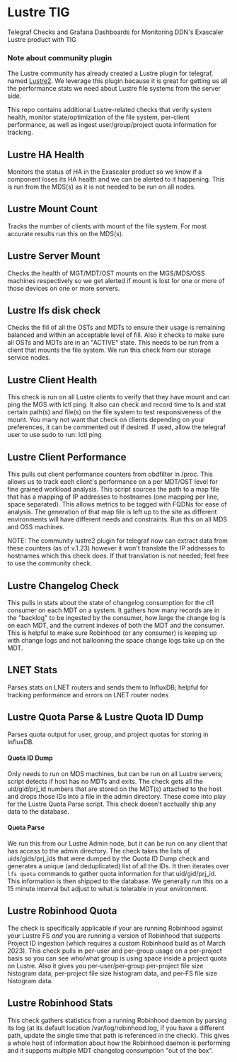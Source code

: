 # Lustre TIG
Telegraf Checks and Grafana Dashboards for Monitoring DDN's Exascaler Lustre product with TIG

### Note about community plugin
The Lustre community has already created a Lustre plugin for telegraf, named [Lustre2](https://github.com/influxdata/telegraf/tree/master/plugins/inputs/lustre2).   We leverage this plugin because it is great for getting us all the performance stats we need about Lustre file systems from the server side.  

This repo contains additional Lustre-related checks that verify system health, monitor state/optimization of the file system, per-client performance, as well as ingest user/group/project quota information for tracking. 

## Lustre HA Health
Monitors the status of HA in the Exascaler product so we know if a component loses its HA health and we can be alerted to it happening. This is run from the MDS(s) as it is not needed to be run on all nodes.   

## Lustre Mount Count
Tracks the number of clients with mount of the file system.  For most accurate results run this on the MDS(s).   

## Lustre Server Mount
Checks the health of MGT/MDT/OST mounts on the MGS/MDS/OSS machines respectively so we get alerted if mount is lost for one or more of those devices on one or more servers.

## Lustre lfs disk check
Checks the fill of all the OSTs and MDTs to ensure their usage is remaining balanced and within an acceptable level of fill.  Also it checks to make sure all OSTs and MDTs are in an "ACTIVE" state.  This needs to be run from a client that mounts the file system.  We run this check from our storage service nodes. 

## Lustre Client Health
This check is run on all Lustre clients to verify that they have mount and can ping the MGS with lctl ping. It also can check and record time to ls and stat certain path(s) and file(s) on the file system to test responsiveness of the mount.  You many not want that check on clients depending on your preferences, it can be commented out if desired.  If used, allow the telegraf user to use sudo to run: lctl ping 

## Lustre Client Performance
This pulls out client performance counters from obdfilter in /proc.  This allows us to track each client's performance on a per MDT/OST level for fine grained workload analysis. This script sources the path to a map file that has a mapping of IP addresses to hostnames (one mapping per line, space separated).  This allows metrics to be tagged with FQDNs for ease of analysis.  The generation of that map file is left up to the site as different environments will have different needs and constraints.  Run this on all MDS and OSS machines.  

NOTE: The community lustre2 plugin for telegraf now can extract data from these counters (as of v.1.23) however it won't translate the IP addresses to hostnames which this check does.  If that translation is not needed; feel free to use the community check.

## Lustre Changelog Check
This pulls in stats about the state of changelog consumption for the cl1 consumer on each MDT on a system.  It gathers how many records are in the "backlog" to be ingested by the consumer, how large the change log is on each MDT, and the current indexes of both the MDT and the consumer.  This is helpful to make sure Robinhood (or any consumer) is keeping up with change logs and not ballooning the space change logs take up on the MDT.  

## LNET Stats
Parses stats on LNET routers and sends them to InfluxDB; helpful for tracking performance and errors on LNET router nodes

## Lustre Quota Parse & Lustre Quota ID Dump
Parses quota output for user, group, and project quotas for storing in InfluxDB.

#### Quota ID Dump
Only needs to run on MDS machines, but can be run on all Lustre servers; script detects if host has no MDTs and exits.  The check gets all the uid/gid/prj_id numbers that are stored on the MDT(s) attached to the host and drops those IDs into a file in the admin directory.  These come into play for the Lustre Quota Parse script.  This check doesn't acctually ship any data to the database.

#### Quota Parse
We run this from our Lustre Admin node, but it can be run on any client that has access to the admin directory.  The check takes the lists of uids/gids/prj_ids that were dumped by the Quota ID Dump check and generates a unique (and deduplicated) list of all the IDs.  It then iterates over `lfs quota` commands to gather quota information for that uid/gid/prj_id.  This information is then shipped to the database.  We generally run this on a 15 minute interval but adjust to what is tolerable in your environment.   

## Lustre Robinhood Quota
The check is specifically applicable if your are running Robinhood against your Lustre FS *and* you are running a version of Robinhood that supports Project ID ingestion (which requires a custom Robinhood build as of March 2023).  This check pulls in per-user and per-group usage on a per-project basis so you can see who/what group is using space inside a project quota on Lustre.  Also it gives you per-user/per-group per-project file size histogram data, per-project file size histogram data, and per-FS file size histogram data.

## Lustre Robinhood Stats
This check gathers statistics from a running Robinhood daemon by parsing its log (at its default location /var/log/robinhood.log, if you have a different path, update the single time that path is referenced in the check).  This gives a whole host of information about how the Robinhood daemon is performing and it supports multiple MDT changelog consumption "out of the box".  
